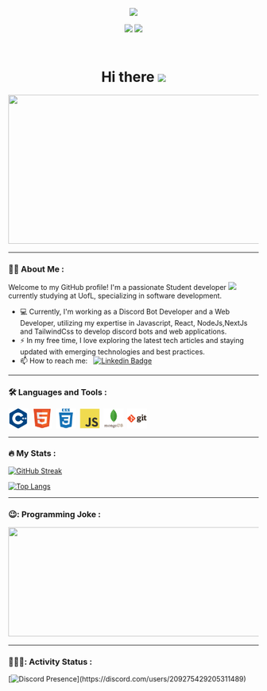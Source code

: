 <p align="center"><img src="https://media.giphy.com/media/M9gbBd9nbDrOTu1Mqx/giphy.gif" width="100"/></p>
<p align="center"> 
<a href="https://whoisrabbit.com"><img src="https://img.shields.io/badge/My%20Portfolio-8A2BE2"  width="105 alt="My Portfolio"/></a>
<a href="https://whoisrabbit.com"><img src="https://img.shields.io/badge/My%20Portfolio-8A2BE2"  width="105 alt="My Portfolio"/></a>
</p>

<p align="center"><img src="https://komarev.com/ghpvc/?username=ishworX&style=flat-square&color=blue" alt=""></p>

<h1 align="center">Hi there <img src="https://media.giphy.com/media/hvRJCLFzcasrR4ia7z/giphy.gif" width="40"></h1>

<p align="center"><img src="https://media.giphy.com/media/dWesBcTLavkZuG35MI/giphy.gif" width="600" height="300"  /></p>

---

### :man_technologist: About Me :

Welcome to my GitHub profile! I'm a passionate Student developer <img src="https://media.giphy.com/media/WUlplcMpOCEmTGBtBW/giphy.gif" width="30"> currently studying at UofL, specializing in software development. 

- 💻 Currently, I'm working as a Discord Bot Developer and a Web Developer, utilizing my expertise in Javascript, React, NodeJs,NextJs and TailwindCss to develop discord bots and web applications.
- ⚡ In my free time, I love exploring the latest tech articles and staying updated with emerging technologies and best practices.
- 📫 How to reach me: &nbsp; [![Linkedin Badge](https://img.shields.io/badge/-Ishwor-blue?style=flat&logo=Linkedin&logoColor=white)](https://ca.linkedin.com/in/)

---

### :hammer_and_wrench: Languages and Tools :
<div>
 <img src="https://github.com/devicons/devicon/blob/master/icons/cplusplus/cplusplus-plain.svg" title="C++" alt="C++" width="40" height="40"/>&nbsp;
 <img src="https://github.com/devicons/devicon/blob/master/icons/html5/html5-original.svg" title="HTML5" alt="HTML" width="40" height="40"/>&nbsp;
 <img src="https://github.com/devicons/devicon/blob/master/icons/css3/css3-plain-wordmark.svg"  title="CSS3" alt="CSS" width="40" height="40"/>&nbsp;
 <img src="https://github.com/devicons/devicon/blob/master/icons/javascript/javascript-original.svg" title="JavaScript" alt="JavaScript" width="40" height="40"/>&nbsp;
 <img src="https://github.com/devicons/devicon/blob/master/icons/mongodb/mongodb-original-wordmark.svg" title="mongoDB"  alt="mongoDB" width="40" height="40"/>&nbsp;
 <img src="https://github.com/devicons/devicon/blob/master/icons/git/git-original-wordmark.svg" title="Git" **alt="Git" width="40" height="40"/>&nbsp;
</div>

---

### :fire: My Stats :
[![GitHub Streak](http://github-readme-streak-stats.herokuapp.com?user=ishworX&theme=dark&background=000000)](https://git.io/streak-stats)

[![Top Langs](https://github-readme-stats.vercel.app/api/top-langs/?username=ishworX&layout=compact&theme=vision-friendly-dark)](https://github.com/anuraghazra/github-readme-stats)

---

### 😉: Programming Joke :
<p align="center">
  <img width="800" height="220" src="https://streak-stats.demolab.com?user=sammorozov&theme=highcontrast&hide_border=true&border_radius=5&card_width=800">
</p>


---
### 🧑🏽‍💻: Activity Status :
[![Discord Presence](https://lanyard-profile-readme.vercel.app/api/209275429205311489?theme=light&bg=809ecf&animated=false&hideDiscrim=true&borderRadius=30px&idleMessage=Probably%20doing%20school%20works...)](https://discord.com/users/209275429205311489)

